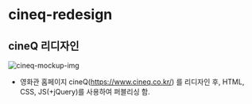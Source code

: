 # cineq-redesign
## cineQ 리디자인 
![cineq-mockup-img](https://github.com/songmiO/cineq-redesign/assets/49938441/cf9ac75b-75f2-426d-896c-1c29ed3664f2)

- 영화관 홈페이지 cineQ(https://www.cineq.co.kr/) 를 리디자인 후, HTML, CSS, JS(+jQuery)를 사용하여 퍼블리싱 함.
